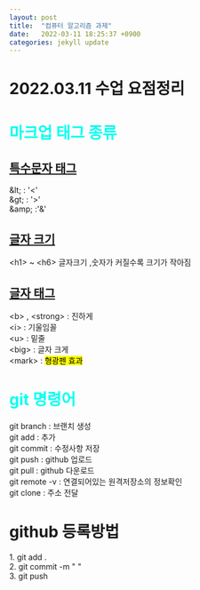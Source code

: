 ```yaml
---
layout: post
title:  "컴퓨터 알고리즘 과제"
date:   2022-03-11 18:25:37 +0900
categories: jekyll update
---
```

# 2022.03.11 수업 요점정리
<h1> <font color="00FFF">마크업 태그 종류 </font> </h1>
 <h2><u> 특수문자 태그 </u></h2>
 &amp;lt; : '<'   <br>
 &amp;gt; : '>'   <br>
 &amp;amp; :'&'   <br>
<h2> <u>글자 크기</u></h2>
&lt;h1&gt; ~ &lt;h6&gt; 글자크기 ,숫자가 커질수록 크기가 작아짐 </br>

<h2><u>글자 태그 </u></h2>
&lt;b&gt; , &lt;strong&gt; : 진하게 <br>
&lt;i&gt; : 기울임꼴 <br>
&lt;u&gt; : 밑줄 <br>
&lt;big&gt; : 글자 크게 <br>
&lt;mark&gt; :  <mark>형광펜 효과</mark>
 <h1> <font color="00FFF">git 명령어</font> </h1>
git branch : 브랜치 생성<br>
git add :  추가<br>
git commit : 수정사항 저장<br>
git push : github 업로드<br>
git pull : github  다운로드<br>
git remote -v : 연결되어있는 원격저장소의 정보확인<br>
git clone :  주소 전달<br>

<h1>github 등록방법</h1>
 1. git add . <br>
 2. git commit -m " "<br>
 3. git push<br>



